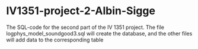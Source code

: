 # IV1351-project-2-Albin-Sigge

The SQL-code for the second part of the IV 1351 project. 
The file logphys_model_soundgood3.sql will create the database, 
and the other files will add data to the corresponding table

